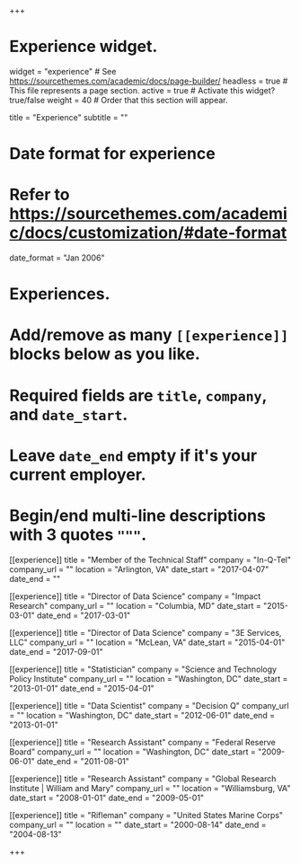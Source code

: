 +++
# Experience widget.
widget = "experience"  # See https://sourcethemes.com/academic/docs/page-builder/
headless = true  # This file represents a page section.
active = true  # Activate this widget? true/false
weight = 40  # Order that this section will appear.

title = "Experience"
subtitle = ""

# Date format for experience
#   Refer to https://sourcethemes.com/academic/docs/customization/#date-format
date_format = "Jan 2006"

# Experiences.
#   Add/remove as many `[[experience]]` blocks below as you like.
#   Required fields are `title`, `company`, and `date_start`.
#   Leave `date_end` empty if it's your current employer.
#   Begin/end multi-line descriptions with 3 quotes `"""`.
[[experience]]
  title = "Member of the Technical Staff"
  company = "In-Q-Tel"
  company_url = ""
  location = "Arlington, VA"
  date_start = "2017-04-07"
  date_end = ""


[[experience]]
  title = "Director of Data Science"
  company = "Impact Research"
  company_url = ""
  location = "Columbia, MD"
  date_start = "2015-03-01"
  date_end = "2017-03-01"

[[experience]]
  title = "Director of Data Science"
  company = "3E Services, LLC"
  company_url = ""
  location = "McLean, VA"
  date_start = "2015-04-01"
  date_end = "2017-09-01"

[[experience]]
  title = "Statistician"
  company = "Science and Technology Policy Institute"
  company_url = ""
  location = "Washington, DC"
  date_start = "2013-01-01"
  date_end = "2015-04-01"
  
[[experience]]
  title = "Data Scientist"
  company = "Decision Q"
  company_url = ""
  location = "Washington, DC"
  date_start = "2012-06-01"
  date_end = "2013-01-01"

[[experience]]
  title = "Research Assistant"
  company = "Federal Reserve Board"
  company_url = ""
  location = "Washington, DC"
  date_start = "2009-06-01"
  date_end = "2011-08-01"

[[experience]]
  title = "Research Assistant"
  company = "Global Research Institute | William and Mary"
  company_url = ""
  location = "Williamsburg, VA"
  date_start = "2008-01-01"
  date_end = "2009-05-01"

[[experience]]
  title = "Rifleman"
  company = "United States Marine Corps"
  company_url = ""
  location = ""
  date_start = "2000-08-14"
  date_end = "2004-08-13"

+++
